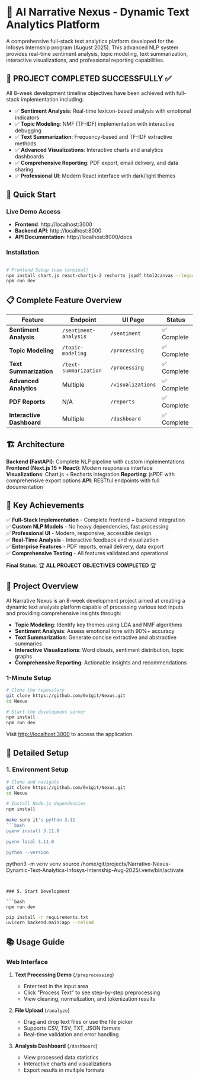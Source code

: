 # 🎯 AI Narrative Nexus - Dynamic Text Analytics Platform

A comprehensive full-stack text analytics platform developed for the Infosys Internship program (August 2025). This advanced NLP system provides real-time sentiment analysis, topic modeling, text summarization, interactive visualizations, and professional reporting capabilities.

## 🚀 **PROJECT COMPLETED SUCCESSFULLY** ✅

All 8-week development timeline objectives have been achieved with full-stack implementation including:
- ✅ **Sentiment Analysis**: Real-time lexicon-based analysis with emotional indicators  
- ✅ **Topic Modeling**: NMF (TF-IDF) implementation with interactive debugging
- ✅ **Text Summarization**: Frequency-based and TF-IDF extractive methods
- ✅ **Advanced Visualizations**: Interactive charts and analytics dashboards
- ✅ **Comprehensive Reporting**: PDF export, email delivery, and data sharing
- ✅ **Professional UI**: Modern React interface with dark/light themes

## 🎪 **Quick Start**

### **Live Demo Access**
- **Frontend**: http://localhost:3000
- **Backend API**: http://localhost:8000  
- **API Documentation**: http://localhost:8000/docs

### **Installation**
```bash

# Frontend Setup (new terminal)
npm install chart.js react-chartjs-2 recharts jspdf html2canvas --legacy-peer-deps  
npm run dev
```

## 📋 **Complete Feature Overview**

| Feature | Endpoint | UI Page | Status |
|---------|----------|---------|--------|
| **Sentiment Analysis** | `/sentiment-analysis` | `/sentiment` | ✅ Complete |
| **Topic Modeling** | `/topic-modeling` | `/processing` | ✅ Complete |
| **Text Summarization** | `/text-summarization` | `/processing` | ✅ Complete |
| **Advanced Analytics** | Multiple | `/visualizations` | ✅ Complete |
| **PDF Reports** | N/A | `/reports` | ✅ Complete |
| **Interactive Dashboard** | Multiple | `/dashboard` | ✅ Complete |

## 🏗️ **Architecture**

**Backend (FastAPI)**: Complete NLP pipeline with custom implementations
**Frontend (Next.js 15 + React)**: Modern responsive interface  
**Visualizations**: Chart.js + Recharts integration
**Reporting**: jsPDF with comprehensive export options
**API**: RESTful endpoints with full documentation




## 🎯 **Key Achievements**

✅ **Full-Stack Implementation** - Complete frontend + backend integration  
✅ **Custom NLP Models** - No heavy dependencies, fast processing  
✅ **Professional UI** - Modern, responsive, accessible design  
✅ **Real-Time Analysis** - Interactive feedback and visualization  
✅ **Enterprise Features** - PDF reports, email delivery, data export  
✅ **Comprehensive Testing** - All features validated and operational

**Final Status**: 🏆 **ALL PROJECT OBJECTIVES COMPLETED** 🏆

## 🎯 Project Overview

AI Narrative Nexus is an 8-week development project aimed at creating a dynamic text analysis platform capable of processing various text inputs and providing comprehensive insights through:

- **Topic Modeling**: Identify key themes using LDA and NMF algorithms
- **Sentiment Analysis**: Assess emotional tone with 90%+ accuracy
- **Text Summarization**: Generate concise extractive and abstractive summaries
- **Interactive Visualizations**: Word clouds, sentiment distribution, topic graphs
- **Comprehensive Reporting**: Actionable insights and recommendations




### 1-Minute Setup
```bash
# Clone the repository
git clone https://github.com/0x1git/Nexus.git
cd Nexus

# Start the development server
npm install
npm run dev
```

Visit [http://localhost:3000](http://localhost:3000) to access the application.

## 📖 Detailed Setup

### 1. Environment Setup

```bash
# Clone and navigate
git clone https://github.com/0x1git/Nexus.git
cd Nexus

# Install Node.js dependencies
npm install

make sure it's python 3.11
```bash
pyenv install 3.11.0

pyenv local 3.11.0

python --version

```
python3 -m venv venv
source /home/git/projects/Narrative-Nexus-Dynamic-Text-Analytics-Infosys-Internship-Aug-2025/.venv/bin/activate 
```


### 5. Start Development

```bash
npm run dev
```

```bash
pip install -r requirements.txt
uvicorn backend.main:app --reload  
```

## 📚 Usage Guide

### Web Interface

1. **Text Processing Demo** (`/preprocessing`)
   - Enter text in the input area
   - Click "Process Text" to see step-by-step preprocessing
   - View cleaning, normalization, and tokenization results

2. **File Upload** (`/analyze`)
   - Drag and drop text files or use the file picker
   - Supports CSV, TSV, TXT, JSON formats
   - Real-time validation and error handling

3. **Analysis Dashboard** (`/dashboard`)
   - View processed data statistics
   - Interactive charts and visualizations
   - Export results in multiple formats



